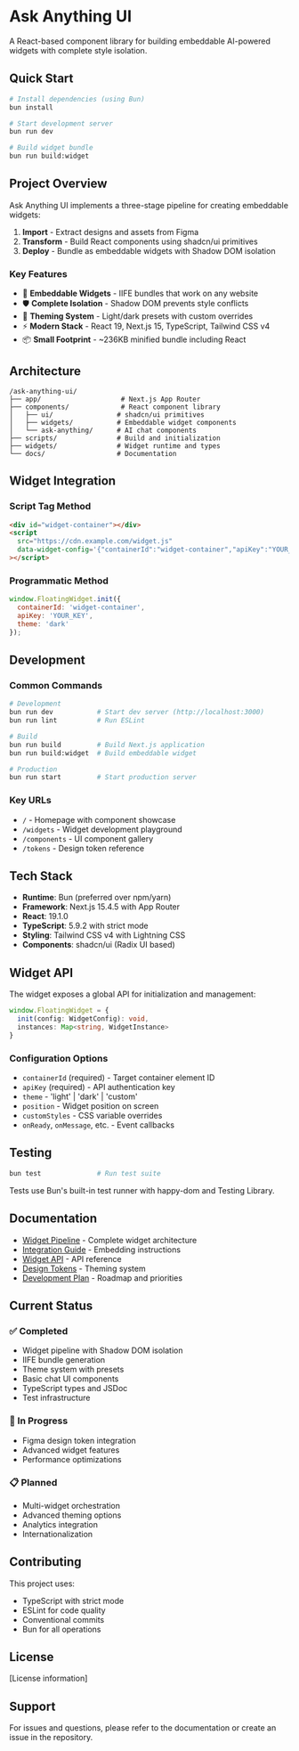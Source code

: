 # Ask Anything UI

A React-based component library for building embeddable AI-powered widgets with complete style isolation.

## Quick Start

```bash
# Install dependencies (using Bun)
bun install

# Start development server
bun run dev

# Build widget bundle
bun run build:widget
```

## Project Overview

Ask Anything UI implements a three-stage pipeline for creating embeddable widgets:

1. **Import** - Extract designs and assets from Figma
2. **Transform** - Build React components using shadcn/ui primitives  
3. **Deploy** - Bundle as embeddable widgets with Shadow DOM isolation

### Key Features

- 🎯 **Embeddable Widgets** - IIFE bundles that work on any website
- 🛡️ **Complete Isolation** - Shadow DOM prevents style conflicts
- 🎨 **Theming System** - Light/dark presets with custom overrides
- ⚡ **Modern Stack** - React 19, Next.js 15, TypeScript, Tailwind CSS v4
- 📦 **Small Footprint** - ~236KB minified bundle including React

## Architecture

```
/ask-anything-ui/
├── app/                    # Next.js App Router
├── components/             # React component library
│   ├── ui/                # shadcn/ui primitives
│   ├── widgets/           # Embeddable widget components
│   └── ask-anything/      # AI chat components
├── scripts/               # Build and initialization
├── widgets/               # Widget runtime and types
└── docs/                  # Documentation
```

## Widget Integration

### Script Tag Method
```html
<div id="widget-container"></div>
<script 
  src="https://cdn.example.com/widget.js"
  data-widget-config='{"containerId":"widget-container","apiKey":"YOUR_KEY"}'
></script>
```

### Programmatic Method
```javascript
window.FloatingWidget.init({
  containerId: 'widget-container',
  apiKey: 'YOUR_KEY',
  theme: 'dark'
});
```

## Development

### Common Commands

```bash
# Development
bun run dev           # Start dev server (http://localhost:3000)
bun run lint          # Run ESLint

# Build
bun run build         # Build Next.js application
bun run build:widget  # Build embeddable widget

# Production
bun run start         # Start production server
```

### Key URLs

- `/` - Homepage with component showcase
- `/widgets` - Widget development playground
- `/components` - UI component gallery
- `/tokens` - Design token reference

## Tech Stack

- **Runtime**: Bun (preferred over npm/yarn)
- **Framework**: Next.js 15.4.5 with App Router
- **React**: 19.1.0
- **TypeScript**: 5.9.2 with strict mode
- **Styling**: Tailwind CSS v4 with Lightning CSS
- **Components**: shadcn/ui (Radix UI based)

## Widget API

The widget exposes a global API for initialization and management:

```typescript
window.FloatingWidget = {
  init(config: WidgetConfig): void,
  instances: Map<string, WidgetInstance>
}
```

### Configuration Options

- `containerId` (required) - Target container element ID
- `apiKey` (required) - API authentication key
- `theme` - 'light' | 'dark' | 'custom'
- `position` - Widget position on screen
- `customStyles` - CSS variable overrides
- `onReady`, `onMessage`, etc. - Event callbacks

## Testing

```bash
bun test              # Run test suite
```

Tests use Bun's built-in test runner with happy-dom and Testing Library.

## Documentation

- [Widget Pipeline](./WIDGET-PIPELINE.md) - Complete widget architecture
- [Integration Guide](./INTEGRATION.md) - Embedding instructions
- [Widget API](./WIDGET-API.md) - API reference
- [Design Tokens](./TOKENS.md) - Theming system
- [Development Plan](./PLAN.md) - Roadmap and priorities

## Current Status

### ✅ Completed
- Widget pipeline with Shadow DOM isolation
- IIFE bundle generation
- Theme system with presets
- Basic chat UI components
- TypeScript types and JSDoc
- Test infrastructure

### 🚧 In Progress
- Figma design token integration
- Advanced widget features
- Performance optimizations

### 📋 Planned
- Multi-widget orchestration
- Advanced theming options
- Analytics integration
- Internationalization

## Contributing

This project uses:
- TypeScript with strict mode
- ESLint for code quality
- Conventional commits
- Bun for all operations

## License

[License information]

## Support

For issues and questions, please refer to the documentation or create an issue in the repository.